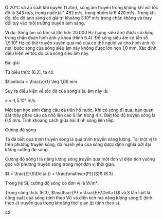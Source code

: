 Ở 20°C và áp suất khí quyển (1 atm), sóng âm truyền trong không khí với tốc độ là 343 m/s, trong nước là 1 482 m/s, trong nhôm là 6 420 m/s. Trong khi đó, tốc độ ánh sáng có giá trị khoảng 3.10⁸ m/s trong chân không và thay đổi tuỳ vào môi trường truyền ánh sáng.

Ví dụ: Sóng âm có tần số lớn hơn 20 000 Hz (sóng siêu âm) được sử dụng trong chẩn đoán hình ảnh y khoa (Hình 6.4). Để sóng siêu âm có tần số 1,5.10⁶ Hz có thể truyền xuyên qua mô của cơ thể người và cho hình ảnh rõ nét, bước sóng của sóng siêu âm này không được lớn hơn 1,0 mm. Xác định điều kiện về tốc độ của sóng siêu âm này.

Bài giải

Từ biểu thức (6.2), ta có:

$\lambda = \frac{v}{f} \leq 1,0$ mm

Suy ra điều kiện về tốc độ của sóng siêu âm này là:

$v \leq 1,5.10³$ m/s.

Một bạn học sinh đang câu cá trên hồ nước. Khi có sóng đi qua, bạn quan sát thấy phao câu cá nhô lên cao 6 lần trong 4 s. Biết tốc độ truyền sóng là 0,5 m/s. Tính khoảng cách giữa hai đỉnh sóng liên tiếp.

Cường độ sóng

Ta đã biết quá trình truyền sóng là quá trình truyền năng lượng. Tại một vị trí trên phương truyền sóng, độ mạnh yếu của sóng được định nghĩa bởi đại lượng cường độ sóng.

Cường độ sóng I là năng lượng sóng truyền qua một đơn vị diện tích vuông góc với phương truyền sóng trong một đơn vị thời gian.

$I = \frac{E}{S\Delta t} = \frac{\mathscr{P}}{S}$ (6.3)

Trong hệ SI, cường độ sóng có đơn vị là W/m².

Trong công thức (6.3), $\mathscr{P} = \frac{E}{\Delta t}$ và S lần lượt là công suất của sóng (tính theo W) và diện tích mà năng lượng sóng E (tính theo J) truyền qua trong khoảng thời gian Δt (tính theo s).

42